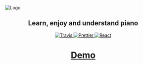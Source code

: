 ![Logo](https://raw.githubusercontent.com/stromland/piano/feature/chords/images/piano-logo.png)

<h2 align="center">Learn, enjoy and understand piano</h2>
<p align="center">
  <a href="https://travis-ci.org/stromland/piano">
    <img alt="Travis" src="https://img.shields.io/travis/stromland/piano/master.svg?style=flat-square">
  </a>
  <a href="https://github.com/prettier/prettier">
    <img alt="Prettier" src="https://img.shields.io/badge/code_style-prettier-ff69b4.svg?style=flat-square">
  </a>
  <a href="https://github.com/facebookincubator/create-react-app">
    <img alt="React" src="https://img.shields.io/badge/bootstrapped-create--react--app-blue.svg?style=flat-square">
  </a>
</p>

<h1 align="center">
  <a href="https://stromland.github.io/piano/">
    Demo
  </a>
</h1>

